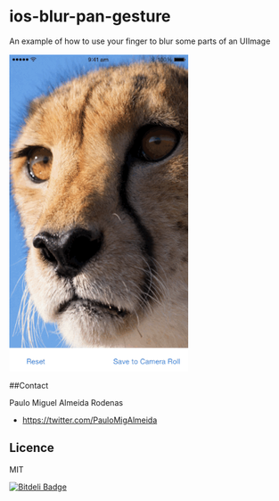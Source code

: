 # ios-blur-pan-gesture
An example of how to use your finger to blur some parts of an UIImage

![Screen Preview](/github-res/preview.gif)


##Contact

Paulo Miguel Almeida Rodenas

- https://twitter.com/PauloMigAlmeida

## Licence

MIT 


[![Bitdeli Badge](https://d2weczhvl823v0.cloudfront.net/pauloubuntu/ios-blur-pan-gesture/trend.png)](https://bitdeli.com/free "Bitdeli Badge")

